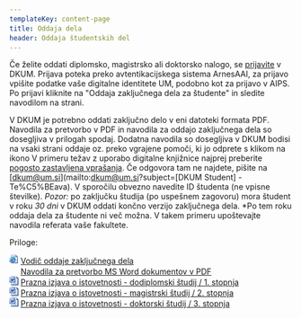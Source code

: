 ```yaml
---
templateKey: content-page
title: Oddaja dela
header: Oddaja študentskih del
---
```


Če želite oddati diplomsko, magistrsko ali doktorsko nalogo,
se [prijavite](https://dk.um.si/prijava.php) v DKUM. Prijava poteka 
preko avtentikacijskega sistema ArnesAAI, za
prijavo vpišite podatke vaše digitalne identitete UM, podobno kot za
prijavo v AIPS. Po prijavi kliknite na "Oddaja zaključnega dela za
študente" in sledite navodilom na strani.

V DKUM je potrebno oddati
zaključno delo v eni datoteki formata PDF. Navodila
za pretvorbo v PDF in navodila za oddajo zaključnega dela so dosegljiva
v prilogah spodaj. Dodatna navodila so dosegljiva v DKUM bodisi na
vsaki strani oddaje oz. preko vgrajene pomoči, ki jo odprete s klikom na
ikono [](../../../img/vprasaj.gif) V primeru težav z uporabo digitalne
knjižnice najprej preberite [pogosto zastavljena vprašanja](https://dk.um.si/info/index.php/slo/faq).
Če odgovora tam ne najdete, pišite na [dkum@um.si](mailto:dkum@um.si?subject=[DKUM Student] - Te%C5%BEava). 
V sporočilu obvezno navedite ID študenta (ne vpisne številke).
*Pozor:* po zaključku študija (po uspešnem zagovoru) mora študent v roku *30 _dni_* v DKUM oddati končno verzijo zaključnega dela. 
*Po tem roku oddaja dela za študente ni več možna. V takem primeru upoštevajte navodila referata vaše fakultete.
        
Priloge:
<p>
    <img src="../../../img/html.gif" width="16" height="16" /> 
    <a href="http://libguides.ukm.um.si/dkum" target="_blank">Vodič oddaje zaključnega dela</a><br />
    <img src="../../img/pdf.gif" width="16" height="16" /> 
    <a href="https://dk.um.si/info/images/docs/Navodila.za.pretvorbo.MS.Word.dokumentov.v.PDF.pdf" 
        target="_blank">Navodila za pretvorbo MS Word dokumentov v PDF</a><br />
    <img src="../../../img/doc.gif" width="16" height="16" />
    <a href="https://dk.um.si/doc/izjave/izjava.o.avtorstvu.in.istovetnosti_170105.docx" target="_blank">
    Prazna izjava o istovetnosti - dodiplomski študij / 1. stopnja</a><br />
    <img src="../../../img/doc.gif" width="16" height="16" />
    <a href="https://dk.um.si/doc/izjave/izjava.o.avtorstvu.in.istovetnosti_170105.docx" target="_blank">
    Prazna izjava o istovetnosti - magistrski študij / 2. stopnja</a><br />
    <img src="../../../img/doc.gif" width="16" height="16" />
    <a href="https://dk.um.si/doc/izjave/izjava.o.avtorstvu.in.istovetnosti_dr_180524.docx"
        target="_blank">Prazna izjava o istovetnosti - doktorski študij / 3. stopnja</a>
</p>
